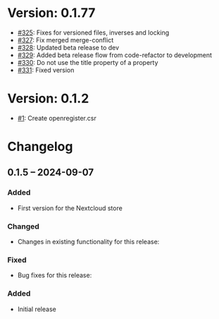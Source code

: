 # Version: 0.1.77

* [#325](https://github.com/ConductionNL/openregister/pull/325): Fixes for versioned files, inverses and locking
* [#327](https://github.com/ConductionNL/openregister/pull/327): Fix merged merge-conflict
* [#328](https://github.com/ConductionNL/openregister/pull/328): Updated beta release to dev
* [#329](https://github.com/ConductionNL/openregister/pull/329): Added beta release flow from code-refactor to development
* [#330](https://github.com/ConductionNL/openregister/pull/330): Do not use the title property of a property
* [#331](https://github.com/ConductionNL/openregister/pull/331): Fixed version


# Version: 0.1.2

* [#1](https://github.com/ConductionNL/openregister/pull/1): Create openregister.csr

# Changelog

## 0.1.5 – 2024-09-07
### Added
- First version for the Nextcloud store

### Changed
- Changes in existing functionality for this release:

### Fixed
- Bug fixes for this release:

### Added
- Initial release

